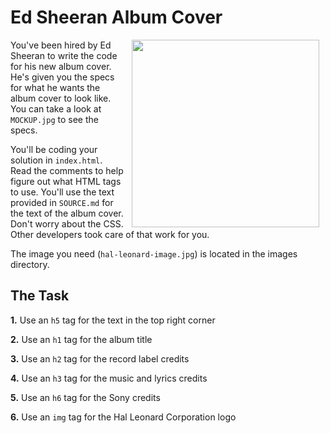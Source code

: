 # Ed Sheeran Album Cover

<img src="https://s3.amazonaws.com/after-school-assets/ed-sheeran.gif" align="right" width="300" hspace="10">


You've been hired by Ed Sheeran to write the code for his new album cover. He's given you the specs for what he wants the album cover to look like. You can take a look at `MOCKUP.jpg` to see the specs.

You'll be coding your solution in `index.html`. Read the comments to help figure out what HTML tags to use. You'll use the text provided in `SOURCE.md` for the text of the album cover. Don't worry about the CSS. Other developers took care of that work for you.

The image you need (`hal-leonard-image.jpg`) is located in the images directory.

## The Task

**1.** Use an `h5` tag for the text in the top right corner

**2.** Use an `h1` tag for the album title

**3.** Use an `h2` tag for the record label credits

**4.** Use an `h3` tag for the music and lyrics credits

**5.** Use an `h6` tag for the Sony credits

**6.** Use an `img` tag for the Hal Leonard Corporation logo

